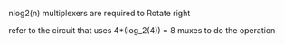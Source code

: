 nlog2(n) multiplexers are required to Rotate right

refer to the circuit that uses 4*(log_2(4)) = 8 muxes to do the operation
